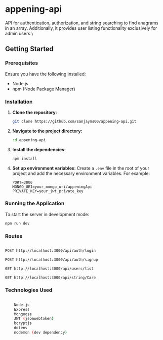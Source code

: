 # appening-api

API for authentication, authorization, and string searching to find anagrams in an array. Additionally, it provides user listing functionality exclusively for admin users.\

## Getting Started

### Prerequisites

Ensure you have the following installed:

- Node.js
- npm (Node Package Manager)

### Installation

1. **Clone the repository:**

   ```bash
   git clone https://github.com/sanjayms00/appening-api.git
   ```

2. **Navigate to the project directory:**

   ```bash
   cd appening-api
   ```

3. **Install the dependencies:**

   ```bash
   npm install
   ```

4. **Set up environment variables:**
   Create a `.env` file in the root of your project and add the necessary environment variables. For example:
   ```
   PORT=3000
   MONGO_URI=your_mongo_uri/appeningApi
   PRIVATE_KEY=your_jwt_private_key
   ```

### Running the Application

To start the server in development mode:

```bash
npm run dev
```

### Routes

```bash

POST http://localhost:3000/api/auth/login

POST http://localhost:3000/api/auth/signup

GET http://localhost:3000/api/users/list

GET http://localhost:3000/api/string/Care

```

### Technologies Used

```bash

    Node.js
    Express
    Mongoose
    JWT (jsonwebtoken)
    bcryptjs
    dotenv
    nodemon (dev dependency)

```
